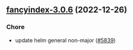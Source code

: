 

## [fancyindex-3.0.6](https://github.com/truecharts/charts/compare/fancyindex-3.0.5...fancyindex-3.0.6) (2022-12-26)

### Chore

- update helm general non-major ([#5839](https://github.com/truecharts/charts/issues/5839))
  
  